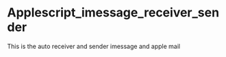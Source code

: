 # Applescript_imessage_receiver_sender
This is the  auto receiver and sender imessage and apple mail
